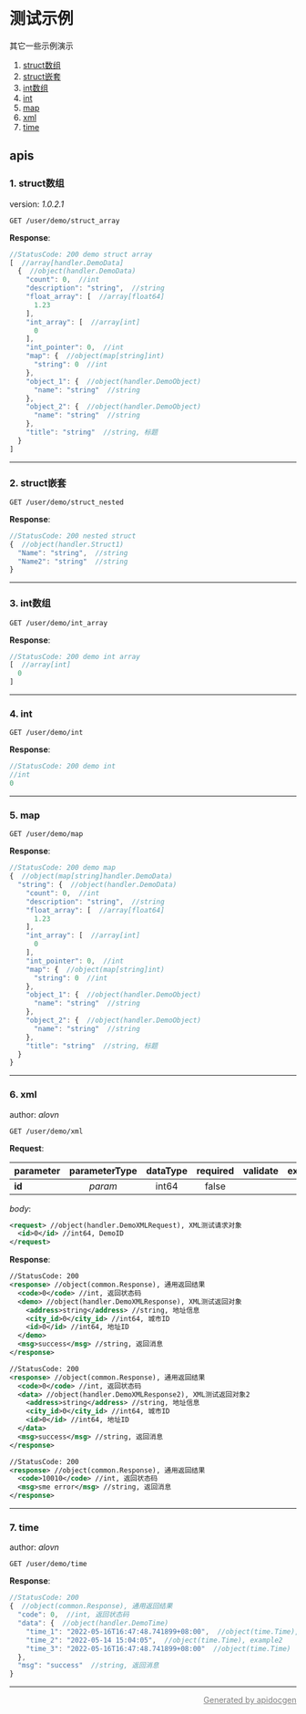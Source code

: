 <!-- Code generated by apidocgen. DO NOT EDIT. -->
# 测试示例

其它一些示例演示

1. [struct数组](#1-struct数组)
2. [struct嵌套](#2-struct嵌套)
3. [int数组](#3-int数组)
4. [int](#4-int)
5. [map](#5-map)
6. [xml](#6-xml)
7. [time](#7-time)

## apis

### 1. struct数组

version: _1.0.2.1_

```text
GET /user/demo/struct_array
```

__Response__:

```javascript
//StatusCode: 200 demo struct array
[  //array[handler.DemoData]
  {  //object(handler.DemoData)
    "count": 0,  //int
    "description": "string",  //string
    "float_array": [  //array[float64]
      1.23
    ],
    "int_array": [  //array[int]
      0
    ],
    "int_pointer": 0,  //int
    "map": {  //object(map[string]int)
      "string": 0  //int
    },
    "object_1": {  //object(handler.DemoObject)
      "name": "string"  //string
    },
    "object_2": {  //object(handler.DemoObject)
      "name": "string"  //string
    },
    "title": "string"  //string, 标题
  }
]
```

---

### 2. struct嵌套

```text
GET /user/demo/struct_nested
```

__Response__:

```javascript
//StatusCode: 200 nested struct
{  //object(handler.Struct1)
  "Name": "string",  //string
  "Name2": "string"  //string
}
```

---

### 3. int数组

```text
GET /user/demo/int_array
```

__Response__:

```javascript
//StatusCode: 200 demo int array
[  //array[int]
  0
]
```

---

### 4. int

```text
GET /user/demo/int
```

__Response__:

```javascript
//StatusCode: 200 demo int
//int
0
```

---

### 5. map

```text
GET /user/demo/map
```

__Response__:

```javascript
//StatusCode: 200 demo map
{  //object(map[string]handler.DemoData)
  "string": {  //object(handler.DemoData)
    "count": 0,  //int
    "description": "string",  //string
    "float_array": [  //array[float64]
      1.23
    ],
    "int_array": [  //array[int]
      0
    ],
    "int_pointer": 0,  //int
    "map": {  //object(map[string]int)
      "string": 0  //int
    },
    "object_1": {  //object(handler.DemoObject)
      "name": "string"  //string
    },
    "object_2": {  //object(handler.DemoObject)
      "name": "string"  //string
    },
    "title": "string"  //string, 标题
  }
}
```

---

### 6. xml

author: _alovn_

```text
GET /user/demo/xml
```

__Request__:

parameter|parameterType|dataType|required|validate|example|description
--|:-:|:-:|:-:|--|--|--
__id__|_param_|int64|false|||DemoID

_body_:

```xml
<request> //object(handler.DemoXMLRequest), XML测试请求对象
  <id>0</id> //int64, DemoID
</request>
```

__Response__:

```xml
//StatusCode: 200 
<response> //object(common.Response), 通用返回结果
  <code>0</code> //int, 返回状态码
  <demo> //object(handler.DemoXMLResponse), XML测试返回对象
    <address>string</address> //string, 地址信息
    <city_id>0</city_id> //int64, 城市ID
    <id>0</id> //int64, 地址ID
  </demo>
  <msg>success</msg> //string, 返回消息
</response>
```

```xml
//StatusCode: 200 
<response> //object(common.Response), 通用返回结果
  <code>0</code> //int, 返回状态码
  <data> //object(handler.DemoXMLResponse2), XML测试返回对象2
    <address>string</address> //string, 地址信息
    <city_id>0</city_id> //int64, 城市ID
    <id>0</id> //int64, 地址ID
  </data>
  <msg>success</msg> //string, 返回消息
</response>
```

```xml
//StatusCode: 200 
<response> //object(common.Response), 通用返回结果
  <code>10010</code> //int, 返回状态码
  <msg>sme error</msg> //string, 返回消息
</response>
```

---

### 7. time

author: _alovn_

```text
GET /user/demo/time
```

__Response__:

```javascript
//StatusCode: 200 
{  //object(common.Response), 通用返回结果
  "code": 0,  //int, 返回状态码
  "data": {  //object(handler.DemoTime)
    "time_1": "2022-05-16T16:47:48.741899+08:00",  //object(time.Time), example1
    "time_2": "2022-05-14 15:04:05",  //object(time.Time), example2
    "time_3": "2022-05-16T16:47:48.741899+08:00"  //object(time.Time)
  },
  "msg": "success"  //string, 返回消息
}
```

---

<p align="right">
<a href="https://github.com/alovn/apidocgen" style="color:gray;">Generated by apidocgen</a>
</p>
